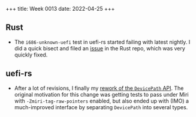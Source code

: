 +++
title: Week 0013
date: 2022-04-25
+++

## Rust

* The `i686-unknown-uefi` test in uefi-rs started failing with latest
  nightly. I did a quick bisect and filed an
  [issue](https://github.com/rust-lang/rust/issues/96498) in the Rust
  repo, which was very quickly fixed.

## uefi-rs

* After a lot of revisions, I finally my [rework of the `DevicePath`
  API](https://github.com/rust-osdev/uefi-rs/pull/421). The original
  motivation for this change was getting tests to pass under Miri with
  `-Zmiri-tag-raw-pointers` enabled, but also ended up with (IMO) a
  much-improved interface by separating `DevicePath` into several types.

